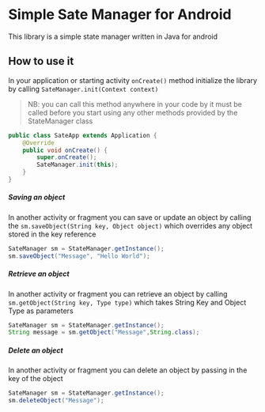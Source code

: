 # Simple Sate Manager for Android

This library is a simple state manager written in Java for android

## How to use it
In your application or starting activity ```onCreate()``` method initialize the library by calling `SateManager.init(Context context)`
> NB: you can call this method anywhere in your code by it must be called before you start using any other methods provided by the StateManager class
``` java
public class SateApp extends Application {
    @Override
    public void onCreate() {
        super.onCreate();
        SateManager.init(this);
    }
}

```
##### Saving an object
In another activity or fragment you can save or update an object by calling the `sm.saveObject(String key, Object object)` 
which overrides any object stored in the key reference
``` java
SateManager sm = StateManager.getInstance();
sm.saveObject("Message", "Hello World");
``` 

##### Retrieve an object
In another activity or fragment you can retrieve an object by calling `sm.getObject(String key, Type type)`
which takes  String Key and Object Type as parameters

``` java
SateManager sm = StateManager.getInstance();
String message = sm.getObject("Message",String.class);
``` 

##### Delete an object
In another activity or fragment you can delete an object by passing in the key of the object
``` java
SateManager sm = StateManager.getInstance();
sm.deleteObject("Message");
``` 